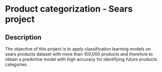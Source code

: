 # Product categorization - Sears project

## Description
The objective of this project is to apply classification learning models on sears products dataset with more than 100,000 products and therefore to obtain a predictive model with high accuracy for identifying future products categories.

